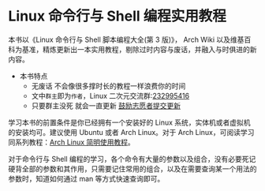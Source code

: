 # Linux 命令行与 Shell 编程实用教程<!-- {docsify-ignore-all} -->

本书以《Linux 命令行与 Shell 脚本编程大全(第 3 版)》， Arch Wiki 以及维基百科为基准，精炼更新出一本实用教程，剔除过时内容与废话，并融入与时俱进的新内容。

- 本书特点
  - 无废话 不会像很多撑时长的教程一样浪费你的时间
  - 文中`群主`即为`作者`，Linux 二次元交流群:[232995416](https://jq.qq.com/?_wv=1027&k=5hTGQRy)
  - 只要群主没死 就会一直更新 [鼓励志愿者提交更新](/contribution.md)

学习本书的前置条件是你已经拥有一个安装好的 Linux 系统，实体机或者虚拟机的安装均可。建议使用 Ubuntu 或者 Arch Linux。对于 Arch Linux，可阅读学习同系列教程：[Arch Linux 简明使用教程](https://kagarinokiriestudio.github.io/ArchLinuxTutorial/#/)。

对于命令行与 Shell 编程的学习，各个命令有大量的参数以及组合，没有必要死记硬背全部的参数和其作用，只需要记住常用的组合，以及在需要查询某一个用法的参数时，知道如何通过 man 等方式快速查询即可。
